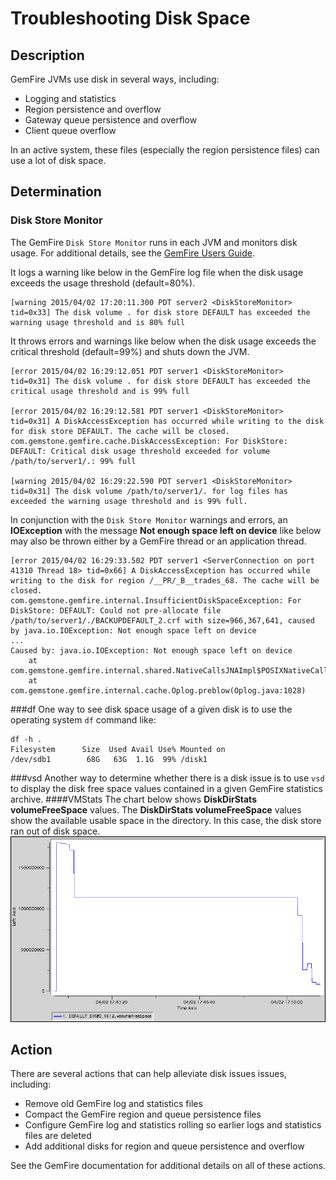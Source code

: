 # Troubleshooting Disk Space
## Description
GemFire JVMs use disk in several ways, including:

* Logging and statistics
* Region persistence and overflow
* Gateway queue persistence and overflow
* Client queue overflow

In an active system, these files (especially the region persistence files) can use a lot of disk space.
## Determination
### Disk Store Monitor
The GemFire `Disk Store Monitor` runs in each JVM and monitors disk usage. For additional details, see the <a href="http://gemfire.docs.pivotal.io/latest/userguide/index.html#about_users_guide.html" target="_blank">GemFire Users Guide</a>.

It logs a warning like below in the GemFire log file when the disk usage exceeds the usage threshold (default=80%).

	[warning 2015/04/02 17:20:11.300 PDT server2 <DiskStoreMonitor> tid=0x33] The disk volume . for disk store DEFAULT has exceeded the warning usage threshold and is 80% full

It throws errors and warnings like below when the disk usage exceeds the critical threshold (default=99%) and shuts down the JVM.

	[error 2015/04/02 16:29:12.051 PDT server1 <DiskStoreMonitor> tid=0x31] The disk volume . for disk store DEFAULT has exceeded the critical usage threshold and is 99% full
	
	[error 2015/04/02 16:29:12.581 PDT server1 <DiskStoreMonitor> tid=0x31] A DiskAccessException has occurred while writing to the disk for disk store DEFAULT. The cache will be closed.
	com.gemstone.gemfire.cache.DiskAccessException: For DiskStore: DEFAULT: Critical disk usage threshold exceeded for volume /path/to/server1/.: 99% full
	
	[warning 2015/04/02 16:29:22.590 PDT server1 <DiskStoreMonitor> tid=0x31] The disk volume /path/to/server1/. for log files has exceeded the warning usage threshold and is 99% full.

In conjunction with the `Disk Store Monitor` warnings and errors, an **IOException** with the message **Not enough space left on device** like below may also be thrown either by a GemFire thread or an application thread.

	[error 2015/04/02 16:29:33.502 PDT server1 <ServerConnection on port 41310 Thread 18> tid=0x66] A DiskAccessException has occurred while writing to the disk for region /__PR/_B__trades_68. The cache will be closed.
	com.gemstone.gemfire.internal.InsufficientDiskSpaceException: For DiskStore: DEFAULT: Could not pre-allocate file /path/to/server1/./BACKUPDEFAULT_2.crf with size=966,367,641, caused by java.io.IOException: Not enough space left on device
	...
	Caused by: java.io.IOException: Not enough space left on device
		at com.gemstone.gemfire.internal.shared.NativeCallsJNAImpl$POSIXNativeCalls.preBlow(NativeCallsJNAImpl.java:336)
		at com.gemstone.gemfire.internal.cache.Oplog.preblow(Oplog.java:1028)
###df
One way to see disk space usage of a given disk is to use the operating system `df` command like:

	df -h .
	Filesystem      Size  Used Avail Use% Mounted on
	/dev/sdb1        68G   63G  1.1G  99% /disk1
###vsd
Another way to determine whether there is a disk issue is to use `vsd` to display the disk free space values contained in a given GemFire statistics archive.
####VMStats
The chart below shows **DiskDirStats volumeFreeSpace** values. The **DiskDirStats volumeFreeSpace** values show the available usable space in the directory.
 In this case, the disk store ran out of disk space.
![DiskDirStats](images/troubleshooting_disk_space_image001.gif)
## Action
There are several actions that can help alleviate disk issues issues, including:

* Remove old GemFire log and statistics files
* Compact the GemFire region and queue persistence files
* Configure GemFire log and statistics rolling so earlier logs and statistics files are deleted
* Add additional disks for region and queue persistence and overflow

See the GemFire documentation for additional details on all of these actions.